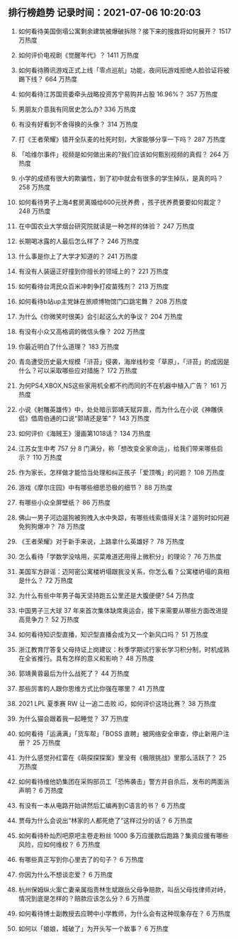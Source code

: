 
## 排行榜趋势 记录时间：2021-07-06 10:20:03
  
  1. 如何看待美国倒塌公寓剩余建筑被爆破拆除？接下来的搜救将如何展开？ 1517 万热度
    
  2. 如何评价电视剧《觉醒年代》？ 1411 万热度
    
  3. 如何看待腾讯游戏正式上线「零点巡航」功能，夜间玩游戏拒绝人脸验证将被踢下线？ 664 万热度
    
  4. 如何看待江苏国资委牵头战略投资苏宁易购并占股 16.96%？ 357 万热度
    
  5. 男朋友介意我有同居史怎么办? 336 万热度
    
  6. 有没有好看到不舍得换的头像？ 314 万热度
    
  7. 打《王者荣耀》错开全队麦的社死时刻，大家能够分享一下吗？ 287 万热度
    
  8. 「哈维尔事件」视频是如何做出来的?我们应该如何甄别视频的真假？ 264 万热度
    
  9. 小学的成绩有很大的欺骗性，到了初中就会有很多的学生掉队，是真的吗？ 258 万热度
    
  10. 如何看待男子上海4套房离婚给600元抚养费 ，孩子抚养费要要如何裁定？ 248 万热度
    
  11. 在中国农业大学烟台研究院就读是一种怎样的体验？ 247 万热度
    
  12. 长期喝冰露的人最后怎么样了？ 246 万热度
    
  13. 什么事是你上了大学才知道的？ 241 万热度
    
  14. 有没有人装逼正好撞到你擅长的领域上的？ 221 万热度
    
  15. 如何看待台湾民众百米冲刺争打疫苗残剂？ 213 万热度
    
  16. 如何看待b站up主党妹在旅顺博物馆门口跳宅舞？ 208 万热度
    
  17. 为什么《你微笑时很美》会引起这么大的争议？ 204 万热度
    
  18. 有没有小众又高格调的微信头像？ 202 万热度
    
  19. 你最近明白了什么道理？ 183 万热度
    
  20. 青岛遭受历史最大规模「浒苔」侵袭，海岸线秒变「草原」，「浒苔」的成因是什么？可以采取哪些应对措施？ 172 万热度
    
  21. 为何PS4,XBOX,NS这些家用机全都不约而同的不在机器中植入广告？ 161 万热度
    
  22. 小说《射雕英雄传》中，处处暗示郭靖天赋异禀，而为什么在小说《神雕侠侣》借周伯通的口说“郭靖还是笨”？ 143 万热度
    
  23. 如何评价《海贼王》漫画第1018话？ 134 万热度
    
  24. 江苏女生中考 757 分 8 门满分，称「想改变全家命运」，给我们带来哪些启示？ 110 万热度
    
  25. 作为家长，怎样做才能恰当处理和纠正孩子「爱顶嘴」的问题？ 108 万热度
    
  26. 游戏《摩尔庄园》中有哪些细思恐极的细节？ 88 万热度
    
  27. 有哪些小众全屏壁纸？ 86 万热度
    
  28. 佛山一男子河边遛狗被狗拽入水中失踪，有哪些线索值得关注？遛狗时如何避免狗狗爆冲？ 78 万热度
    
  29. 《王者荣耀》对于新手来说，上路拿什么英雄好？ 78 万热度
    
  30. 怎么看待「学数学没啥用，买菜难道还用得上微积分」的理论？ 76 万热度
    
  31. 美国军方辟谣：迈阿密公寓楼坍塌跟我没关系，你怎么看？公寓楼坍塌的真相是什么？ 72 万热度
    
  32. 为什么有些中年男子每天坚持跑五公里还是大腹便便? 54 万热度
    
  33. 中国男子三大球 37 年来首次集体缺席奥运会，接下来需要从哪些方面改进提高竞争力？ 52 万热度
    
  34. 如何看待知识型直播，知识型直播会成为又一个新风口吗？ 51 万热度
    
  35. 浙江教育厅答复父母持证上岗建议：秋季学期试行家长学习积分制，时机成熟在全省推行。具有怎样的意义和影响？ 48 万热度
    
  36. 郭靖黄蓉最后为什么战死了？ 44 万热度
    
  37. 那些厉害的人跟你思维方式比你强在哪里？ 41 万热度
    
  38. 2021 LPL 夏季赛 RW 让一追二击败 iG，如何评价这场比赛？ 38 万热度
    
  39. 为什么猫会跟着我一起睡觉？ 37 万热度
    
  40. 如何看待「运满满」「货车帮」「BOSS 直聘」被网络安全审查，停止新用户注册？ 25 万热度
    
  41. 为什么感觉孙红雷在《萌探探探案》里没有《极限挑战》里那么活跃了？ 25 万热度
    
  42. 如何看待维他奶集团在采购部员工「恐怖袭击」警方并自杀后，发布的两面派声明？ 6 万热度
    
  43. 有没有一本从电路开始讲然后汇编再到C语言的书？ 6 万热度
    
  44. 贾母为什么会说出“林家的人都死绝了”这样过分的话？ 6 万热度
    
  45. 如何看待朴灿烈吧原吧主卷走粉丝 1000 多万应援款后跑路？集资应援有哪些风险，应如何维权？ 6 万热度
    
  46. 有哪些真正写到你心里去了的句子？ 6 万热度
    
  47. 你因为什么不想谈恋爱？ 6 万热度
    
  48. 杭州保姆纵火案亡妻亲属指责林生斌跟岳父母争赔款，叫岳父母找律师对峙，情况到底是怎样的？赔款应该怎么分？ 6 万热度
    
  49. 如何看待博士副教授去应聘中小学教师，为什么会有这种现象存在？ 6 万热度
    
  50. 如何以「娘娘，城破了」为开头写一个故事？ 6 万热度
    